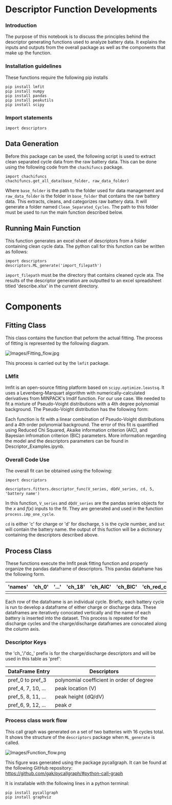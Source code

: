 # Descriptor Function Developments

### Introduction

The purpose of this notebook is to discuss the principles behind the descriptor generating functions used to analyze battery data. It explains the inputs and outputs from the overall package as well as the components that make up the function.

### Installation guidelines

These functions require the following pip installs

```
pip install lmfit
pip install numpy
pip install pandas
pip install peakutils
pip install scipy
```
### Import statements

```
import descriptors
```

## Data Generation

Before this package can be used, the following script is used to extract clean separated cycle data from the raw battery data. This can be done using the following code from the `chachifuncs` package.

```
import chachifuncs
chachifuncs.get_all_data(base_folder, raw_data_folder)
```
Where `base_folder` is the path to the folder used for data management and `raw_data_folder` is the folder in `base_folder` that contains the raw battery data. This extracts, cleans, and categorizes raw battery data. It will generate a folder named `Clean_Separated_Cycles`. The path to this folder must be used to run the main function described below.

## Running Main Function

This function generates an excel sheet of descriptors from a folder containing clean cycle data. The python call for this function can be written as follows:

```
import descriptors
descriptors.ML_generate('import_filepath')
```

`import_filepath` must be the directory that contains cleaned cycle ata. The results of the descriptor generation are outputted to an excel spreadsheet titled 'describe.xlsx' in the current directory.

# Components

## Fitting Class

This class contains the function that peform the actual fitting. The process of fitting is represented by the following diagram.

![Images/Fitting_flow.jpg](Images/Fitting_flow.jpg)

This process is carried out by the `lmfit` package.

### LMfit

lmfit is an open-source fitting platform based on `scipy.optimize.leastsq`. It uses a Levenberg-Marquart algorithm with numerically-calculated derivatives from MINPACK's lmdif function. For our use case. We needed to fit a mixture of Pseudo-Voight distributions with a 4th degree polynomial background. The Pseudo-Voight distribution has the following form:

Each function is fit with a linear combination of Pseudo-Voight distributions and a 4th order polynomial background. The error of this fit is quantified using Reduced Chi Squared, Akaike information criterion (AIC), and Bayesian infromation criterion (BIC) parameters. More information regarding the model and the descriptors parameters can be found in Descriptor_Examples.ipynb.

### Overall Code Use

The overall fit can be obtained using the following:
```
import descriptors

descriptors.fitters.descriptor_func(V_series, dQdV_series, cd, 5, 'battery name')
```

In this function, `V_series` and `dQdV_series` are the pandas series objects for the $x$ and $f(x)$ inputs to the fit. They are generated and used in the function `process.imp_one_cycle`.

`cd` is either 'c' for charge or 'd' for discharge, `5` is the cycle number, and `bat` will contain the battery name. the output of this fuction will be a dictionary containing the descriptors described above.

## Process Class

These functions execute the lmfit peak fitting function and properly organize the pandas dataframe of descriptors. This pandas dataframe has the following form.

'names'| 'ch_0'| '...'| 'ch_18'| 'ch_AIC'| 'ch_BIC'| 'ch_red_chi'| 'dc_0'| '...'|'dc_18'| 'dc_AIC'| 'dc_BIC'| 'dc_red_chi'
--|--|--|--|--|--|--|--|--|--|--|--|--
 | | | | | | | | | | | | 
 
 Each row of the dataframe is an individual cycle. Briefly, each battery cycle is run to develop a dataframe of either charge or discharge data. These dataframes are iteratively conocated vertically and the name of each battery is inserted into the dataset. This process is repeated for the discharge cycles and the charge/discharge dataframes are conocated along the column axis.

### Descriptor Keys

the 'ch_'/'dc_' prefix is for the charge/discharge descriptors and will be used in this table as 'pref':

DataFrame Entry | Descriptors
------|------
pref_0 to pref_3 | polynomial coefficient in order of degree
pref_4, 7, 10, ... | peak location (V)
pref_5, 8, 11, ... | peak height (dQ/dV)
pref_6, 9, 12, ... | peak $\sigma$

### Process class work flow

This call graph was generated on a set of two batteries with 16 cycles total. It shows the structure of the `descriptors` package when `ML_generate` is called.

![Images/Function_flow.png](Images/Function_flow.png)

This figure was generated using the package pycallgraph. It can be found at the following GitHub repository: https://github.com/gak/pycallgraph/#python-call-graph

It is installable with the following lines in a python terminal:
```
pip install pycallgraph
pip install graphviz
```